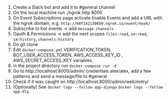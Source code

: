 1. Create a Slack bot and add it to #general channel
2. On the local machine run ./ngrok http 8000
3. On Event Subscriptions page activate Enable Events and add a URL with the ngrok domain, e.g. 
`http://60f142130650.ngrok.io/event/hook/`
4. Subscribe to bot events -> add `message.channels`
5. Oauth & Permissions -> add the next scopes
`files:read`, `im:read`, `im:history`, `channels:history`
6. Do git clone
7. Edit `docker-compose.yml` VERIFICATION_TOKEN, BOT_USER_ACCESS_TOKEN, AWS_ACCESS_KEY_ID , AWS_SECRET_ACCESS_KEY variables.
8. in the project directory run `docker-compose run -d`
9. Go to http://localhost:8000/admin/ credentials alex/alex, add a few patterns and send a message/file to #general
10. Check if it was caught on http://localhost:8000/admin/web/entry/
11. (Optionally) See `docker logs --follow app-django`
`docker logs --follow app-dlp`


